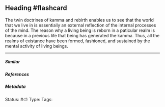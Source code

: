 ## Heading #flashcard 

The twin doctrines of kamma and rebirth enables us to see that the world that we live in is  essentially an external reflection of the internal processes of the mind. The reason why a living being is reborn in a paticular realm is because in a previous life that being has generated the kamma. Thus, all the realms of existance have been formed, fashioned, and sustained by the mental activity of living beings. 

___
##### Similar



##### References 



##### Metadata
Status: #⛅️ 
Type: 
Tags: